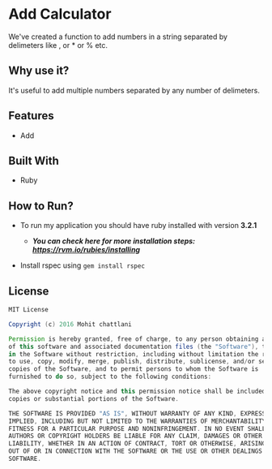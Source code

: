 
# Add Calculator

We've created a function to add numbers in a string separated by delimeters like , or * or % etc.

## Why use it?

It's useful to add multiple numbers separated by any number of delimeters.

## Features

* Add

## Built With

* Ruby

## How to Run?

* To run my application you should have ruby installed with version **3.2.1** 
  * ***You can check here for more installation steps: https://rvm.io/rubies/installing***

* Install rspec using `gem install rspec`



## License

```Groovy
MIT License

Copyright (c) 2016 Mohit chattlani

Permission is hereby granted, free of charge, to any person obtaining a copy
of this software and associated documentation files (the "Software"), to deal
in the Software without restriction, including without limitation the rights
to use, copy, modify, merge, publish, distribute, sublicense, and/or sell
copies of the Software, and to permit persons to whom the Software is
furnished to do so, subject to the following conditions:

The above copyright notice and this permission notice shall be included in all
copies or substantial portions of the Software.

THE SOFTWARE IS PROVIDED "AS IS", WITHOUT WARRANTY OF ANY KIND, EXPRESS OR
IMPLIED, INCLUDING BUT NOT LIMITED TO THE WARRANTIES OF MERCHANTABILITY,
FITNESS FOR A PARTICULAR PURPOSE AND NONINFRINGEMENT. IN NO EVENT SHALL THE
AUTHORS OR COPYRIGHT HOLDERS BE LIABLE FOR ANY CLAIM, DAMAGES OR OTHER
LIABILITY, WHETHER IN AN ACTION OF CONTRACT, TORT OR OTHERWISE, ARISING FROM,
OUT OF OR IN CONNECTION WITH THE SOFTWARE OR THE USE OR OTHER DEALINGS IN THE
SOFTWARE.
```